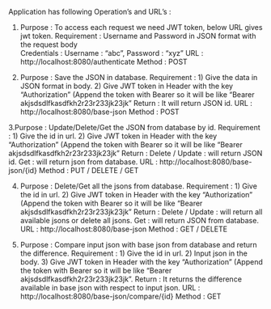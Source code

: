 Application has following Operation’s and URL’s :

1. Purpose  : To access each request we need JWT token, below URL gives jwt token.
Requirement  : Username and Password in JSON format with the request body  
Credentials  :    Username : “abc”,   Password : “xyz”
URL          :  http://localhost:8080/authenticate    Method : POST


2. Purpose  :  Save the JSON in database.
Requirement  :  1) Give the data in JSON format in body.
               2) Give JWT token in Header with the key “Authorization” (Append the token  with Bearer so it will be like “Bearer akjsdsdlfkasdfkh2r23r233jk23jk”
Return       : It will return JSON id.
URL          : http://localhost:8080/base-json       Method : POST


3.Purpose :  Update/Delete/Get the JSON from database by id.
Requirement  :  1) Give the id in url.
                2) Give JWT token in Header with the key “Authorization” (Append the token  with Bearer so it will be like “Bearer akjsdsdlfkasdfkh2r23r233jk23jk”
Return       :  Delete / Update : will return JSON id.
	              Get  : will return json from database.
URL          :  http://localhost:8080/base-json/{id}      Method : PUT / DELETE / GET


4. Purpose  : Delete/Get all the jsons from database.
Requirement  :  1) Give the id in url.
                2) Give JWT token in Header with the key “Authorization” (Append the token  with Bearer so it will be like “Bearer akjsdsdlfkasdfkh2r23r233jk23jk”
Return       :  Delete / Update : will return all available jsons  or delete all jsons.
	          		Get  : will return JSON from database.
URL  :   http://localhost:8080/base-json       Method : GET / DELETE


5. Purpose  : Compare input json with base json from database and return the difference.
Requirement  : 1) Give the id in url.
		           2) Input json in the body.
               3) Give JWT token in Header with the key “Authorization” (Append the token  with Bearer so it will be like “Bearer akjsdsdlfkasdfkh2r23r233jk23jk”.
Return       : It returns the difference available in base json with respect to input json.
URL          :  http://localhost:8080/base-json/compare/{id}    Method : GET





